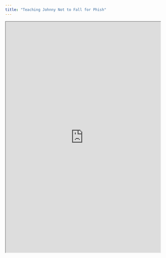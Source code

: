 ```yaml
---
title: "Teaching Johnny Not to Fall for Phish"
---
```



<iframe height="750" width="100%" src="https://ewelton.github.io/ktest/wiki.html#Teaching%20Johnny%20Not%20to%20Fall%20for%20Phish"></iframe>
